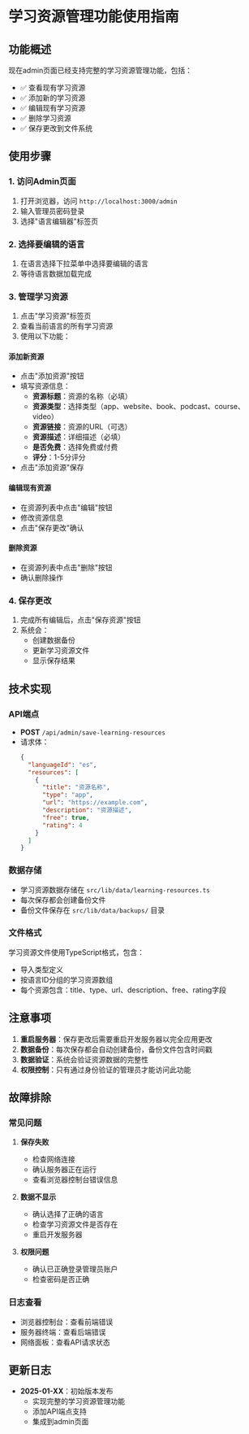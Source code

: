 # 学习资源管理功能使用指南

## 功能概述

现在admin页面已经支持完整的学习资源管理功能，包括：

- ✅ 查看现有学习资源
- ✅ 添加新的学习资源
- ✅ 编辑现有学习资源
- ✅ 删除学习资源
- ✅ 保存更改到文件系统

## 使用步骤

### 1. 访问Admin页面

1. 打开浏览器，访问 `http://localhost:3000/admin`
2. 输入管理员密码登录
3. 选择"语言编辑器"标签页

### 2. 选择要编辑的语言

1. 在语言选择下拉菜单中选择要编辑的语言
2. 等待语言数据加载完成

### 3. 管理学习资源

1. 点击"学习资源"标签页
2. 查看当前语言的所有学习资源
3. 使用以下功能：

#### 添加新资源
- 点击"添加资源"按钮
- 填写资源信息：
  - **资源标题**：资源的名称（必填）
  - **资源类型**：选择类型（app、website、book、podcast、course、video）
  - **资源链接**：资源的URL（可选）
  - **资源描述**：详细描述（必填）
  - **是否免费**：选择免费或付费
  - **评分**：1-5分评分
- 点击"添加资源"保存

#### 编辑现有资源
- 在资源列表中点击"编辑"按钮
- 修改资源信息
- 点击"保存更改"确认

#### 删除资源
- 在资源列表中点击"删除"按钮
- 确认删除操作

### 4. 保存更改

1. 完成所有编辑后，点击"保存资源"按钮
2. 系统会：
   - 创建数据备份
   - 更新学习资源文件
   - 显示保存结果

## 技术实现

### API端点

- **POST** `/api/admin/save-learning-resources`
- 请求体：
  ```json
  {
    "languageId": "es",
    "resources": [
      {
        "title": "资源名称",
        "type": "app",
        "url": "https://example.com",
        "description": "资源描述",
        "free": true,
        "rating": 4
      }
    ]
  }
  ```

### 数据存储

- 学习资源数据存储在 `src/lib/data/learning-resources.ts`
- 每次保存都会创建备份文件
- 备份文件保存在 `src/lib/data/backups/` 目录

### 文件格式

学习资源文件使用TypeScript格式，包含：
- 导入类型定义
- 按语言ID分组的学习资源数组
- 每个资源包含：title、type、url、description、free、rating字段

## 注意事项

1. **重启服务器**：保存更改后需要重启开发服务器以完全应用更改
2. **数据备份**：每次保存都会自动创建备份，备份文件包含时间戳
3. **数据验证**：系统会验证资源数据的完整性
4. **权限控制**：只有通过身份验证的管理员才能访问此功能

## 故障排除

### 常见问题

1. **保存失败**
   - 检查网络连接
   - 确认服务器正在运行
   - 查看浏览器控制台错误信息

2. **数据不显示**
   - 确认选择了正确的语言
   - 检查学习资源文件是否存在
   - 重启开发服务器

3. **权限问题**
   - 确认已正确登录管理员账户
   - 检查密码是否正确

### 日志查看

- 浏览器控制台：查看前端错误
- 服务器终端：查看后端错误
- 网络面板：查看API请求状态

## 更新日志

- **2025-01-XX**：初始版本发布
  - 实现完整的学习资源管理功能
  - 添加API端点支持
  - 集成到admin页面
